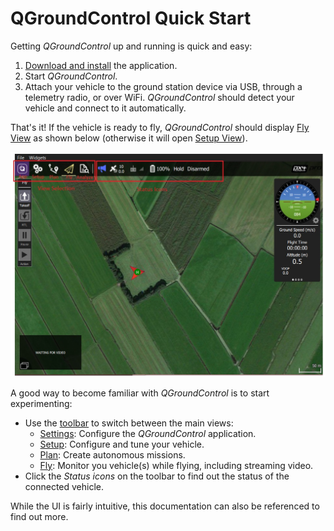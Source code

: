 # QGroundControl Quick Start

Getting *QGroundControl* up and running is quick and easy:

1. [Download and install](../getting_started/download_and_install.md) the application.
1. Start *QGroundControl*. 
1. Attach your vehicle to the ground station device via USB, through a telemetry radio, or over WiFi. *QGroundControl* should detect your vehicle and connect to it automatically.

That's it! If the vehicle is ready to fly,  *QGroundControl* should display [Fly View](../FlyView/FlyView.md) as shown below (otherwise it will open [Setup View](../SetupView/SetupView.md)).

![](../../images/quickstart/fly_view_connected_vehicle.jpg)

A good way to become familiar with *QGroundControl* is to start experimenting:

- Use the [toolbar](../toolbar/toolbar.md) to switch between the main views:
  - [Settings](../SettingsView/SettingsView.md): Configure the *QGroundControl* application.
  - [Setup](../SetupView/SetupView.md): Configure and tune your vehicle.
  - [Plan](../PlanView/PlanView.md): Create autonomous missions.
  - [Fly](../FlyView/FlyView.md): Monitor you vehicle(s) while flying, including streaming video.
- Click the *Status icons* on the toolbar to find out the status of the connected vehicle. 

While the UI is fairly intuitive, this documentation can also be referenced to find out more.
